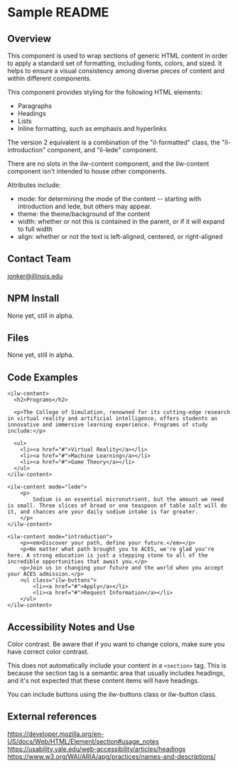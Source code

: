 # Sample README

## Overview

This component is used to wrap sections of generic HTML content in order to apply a standard set of formatting, including fonts, colors, and sized. It helps to ensure a visual consistency among diverse pieces of content and within different components.

This component provides styling for the following HTML elements:

  * Paragraphs
  * Headings
  * Lists
  * Inline formatting, such as emphasis and hyperlinks

The version 2 equivalent is a combination of the "il-formatted" class, the "il-introduction" component, and "il-lede" component. 

There are no slots in the ilw-content component, and the ilw-content component isn't intended to house other components. 

Attributes include:

  * mode: for determining the mode of the content -- starting with introduction and lede, but others may appear. 
  * theme: the theme/background of the content
  * width: whether or not this is contained in the parent, or if it will expand to full width
  * align: whether or not the text is left-aligned, centered, or right-aligned

## Contact Team

jonker@illinois.edu

## NPM Install

None yet, still in alpha.

## Files

None yet, still in alpha.

## Code Examples

```
<ilw-content>
  <h2>Programs</h2>
  
  <p>The College of Simulation, renowned for its cutting-edge research in virtual reality and artificial intelligence, offers students an innovative and immersive learning experience. Programs of study include:</p>
  
  <ul>
    <li><a href="#">Virtual Reality</a></li>
    <li><a href="#">Machine Learning</a></li>
    <li><a href="#">Game Theory</a></li>
  </ul>
</ilw-content>
```

```
<ilw-content mode="lede">
    <p>
        Sodium is an essential micronutrient, but the amount we need is small. Three slices of bread or one teaspoon of table salt will do it, and chances are your daily sodium intake is far greater.
    </p>
</ilw-content>
```

```
<ilw-content mode="introduction">
    <p><em>Discover your path, define your future.</em></p>
    <p>No matter what path brought you to ACES, we're glad you're here. A strong education is just a stepping stone to all of the incredible opportunities that await you.</p>
    <p>Join us in changing your future and the world when you accept your ACES admission.</p>
    <ul class="ilw-buttons">
        <li><a href="#">Apply</a></li>
        <li><a href="#">Request Information</a></li>
    </ul>
</ilw-content>
```

## Accessibility Notes and Use

Color contrast. Be aware that if you want to change colors, make sure you have correct color contrast. 

This does not automatically include your content in a ``<section>`` tag. This is because the section tag is a semantic area that usually includes headings, and it's not expected that these content items will have headings. 

You can include buttons using the ilw-buttons class or ilw-button class. 

## External references

https://developer.mozilla.org/en-US/docs/Web/HTML/Element/section#usage_notes
https://usability.yale.edu/web-accessibility/articles/headings 
https://www.w3.org/WAI/ARIA/apg/practices/names-and-descriptions/